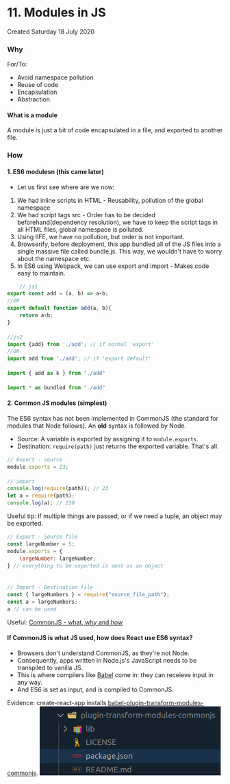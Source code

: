 # 11. Modules in JS
Created Saturday 18 July 2020

### Why
For/To:
* Avoid namespace pollution
* Reuse of code
* Encapsulation
* Abstraction


#### What is a module
A module is just a bit of code encapsulated in a file, and exported to another file.

### How
#### 1. ES6 modulesn (this came later)
* Let us first see where are we now:
1. We had inline scripts in HTML - Reusability, pollution of the global namespace
2. We had script tags src - Order has to be decided beforehand(dependency resolution), we have to keep the script tags in all HTML files, global namespace is polluted.
3. Using IIFE, we have no pollution, but order is not important.
4. Browserify, before deployment, this app bundled all of the JS files into a single massive file called bundle.js. This way, we wouldn't have to worry about the namespace etc.
5. In ES6 using Webpack, we can use export and import - Makes code easy to maintain.
```js
	// js1
export const add = (a, b) => a+b;
//OR
export default function add(a, b){
	return a+b;
}

//js2
import {add} from './add'; // if normal 'export'
//OR
import add from './add'; // if 'export default'

import { add as k } from "./add"

import * as bundled from "./add"
```

#### 2. Common JS modules (simplest)
The ES6 syntax has not been implemented in CommonJS (the standard for modules that Node follows). An **old** syntax is followed by Node.
* Source: A variable is exported by assigning it to `module.exports`.
* Destination: `require(path)` just returns the exported variable.
That's all.
```js
// Export - source
module.exports = 23;

// import
console.log(require(path)); // 23
let a = require(path);
console.log(a); // 230
```
Useful tip: If multiple things are passed, or if we need a tuple, an object may be exported.
```js
// Export - Source file
const largeNumber = 5;
module.exports = {
	largeNumber: largeNumber;
} // everything to be exported is sent as an object


// Import - Destination file
const { largeNumbers } = require("source_file_path");
const a = largeNumbers;
a // can be used
```
Useful: [CommonJS - what, why and how](https://medium.com/@cgcrutch18/commonjs-what-why-and-how-64ed9f31aa46)

#### If CommonJS is what JS used, how does React use ES6 syntax?
* Browsers don't understand CommonJS, as they're not Node.
* Consequently, apps written in Node.js's JavaScript needs to be transpiled to vanilla JS.
* This is where compilers like [Babel](2_ES5_and_ES6.md) come in: they can receieve input in any way.
* And ES6 is set as input, and is compiled to CommonJS.


Evidence: create-react-app installs [babel-plugin-transform-modules-commonjs](https://babeljs.io/docs/en/babel-plugin-transform-modules-commonjs).
![](/assets/11_Modules_in_JS-image-1.png)


